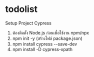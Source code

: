 # todolist
Setup Project Cypress


1. ต้องติดตั้ง Node.js ก่อนเพื่อใช้งาน npm/npx
2. npm init -y (สร้างไฟล์ package.json)
3. npm install cypress --save-dev
4. npm install -D cypress-xpath
